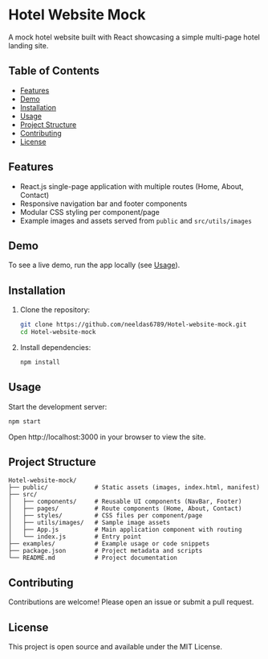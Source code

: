 # Hotel Website Mock

A mock hotel website built with React showcasing a simple multi-page hotel landing site.

## Table of Contents
- [Features](#features)
- [Demo](#demo)
- [Installation](#installation)
- [Usage](#usage)
- [Project Structure](#project-structure)
- [Contributing](#contributing)
- [License](#license)

## Features
- React.js single-page application with multiple routes (Home, About, Contact)
- Responsive navigation bar and footer components
- Modular CSS styling per component/page
- Example images and assets served from `public` and `src/utils/images`

## Demo
To see a live demo, run the app locally (see [Usage](#usage)).

## Installation
1. Clone the repository:
   ```bash
   git clone https://github.com/neeldas6789/Hotel-website-mock.git
   cd Hotel-website-mock
   ```
2. Install dependencies:
   ```bash
   npm install
   ```

## Usage
Start the development server:
```bash
npm start
```
Open http://localhost:3000 in your browser to view the site.

## Project Structure
```
Hotel-website-mock/
├── public/             # Static assets (images, index.html, manifest)
├── src/
│   ├── components/     # Reusable UI components (NavBar, Footer)
│   ├── pages/          # Route components (Home, About, Contact)
│   ├── styles/         # CSS files per component/page
│   ├── utils/images/   # Sample image assets
│   ├── App.js          # Main application component with routing
│   └── index.js        # Entry point
├── examples/           # Example usage or code snippets
├── package.json        # Project metadata and scripts
└── README.md           # Project documentation
```

## Contributing
Contributions are welcome! Please open an issue or submit a pull request.

## License
This project is open source and available under the MIT License.